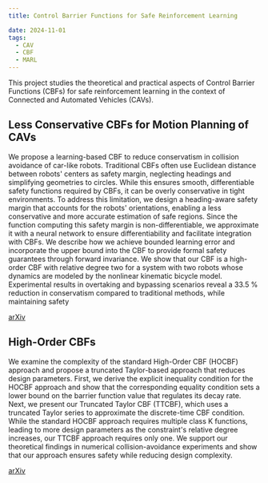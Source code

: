 ```yaml
---
title: Control Barrier Functions for Safe Reinforcement Learning

date: 2024-11-01
tags:
  - CAV
  - CBF
  - MARL
---
```

This project studies the theoretical and practical aspects of Control Barrier Functions (CBFs) for safe reinforcement learning in the context of Connected and Automated Vehicles (CAVs).

## Less Conservative CBFs for Motion Planning of CAVs
We propose a learning-based CBF to reduce conservatism in collision avoidance of car-like robots. Traditional CBFs often use Euclidean distance between robots' centers as safety margin, neglecting headings and simplifying geometries to circles. While this ensures smooth, differentiable safety functions required by CBFs, it can be overly conservative in tight environments. To address this limitation, we design a heading-aware safety margin that accounts for the robots' orientations, enabling a less conservative and more accurate estimation of safe regions. Since the function computing this safety margin is non-differentiable, we approximate it with a neural network to ensure differentiability and facilitate integration with CBFs. We describe how we achieve bounded learning error and incorporate the upper bound into the CBF to provide formal safety guarantees through forward invariance. We show that our CBF is a high-order CBF with relative degree two for a system with two robots whose dynamics are modeled by the nonlinear kinematic bicycle model. Experimental results in overtaking and bypassing scenarios reveal a 33.5 % reduction in conservatism compared to traditional methods, while maintaining safety

<a href="https://arxiv.org/abs/2411.08999" target="_blank" rel="noopener noreferrer" class="inline-block bg-primary-600 text-white font-semibold px-4 py-2 rounded hover:bg-primary-700 transition">
  arXiv
</a>


## High-Order CBFs
We examine the complexity of the standard High-Order CBF (HOCBF) approach and propose a truncated Taylor-based approach that reduces design parameters. First, we derive the explicit inequality condition for the HOCBF approach and show that the corresponding equality condition sets a lower bound on the barrier function value that regulates its decay rate. Next, we present our Truncated Taylor CBF (TTCBF), which uses a truncated Taylor series to approximate the discrete-time CBF condition. While the standard HOCBF approach requires multiple class K functions, leading to more design parameters as the constraint's relative degree increases, our TTCBF approach requires only one. We support our theoretical findings in numerical collision-avoidance experiments and show that our approach ensures safety while reducing design complexity.

<a href="https://arxiv.org/abs/2503.15014" target="_blank" rel="noopener noreferrer" class="inline-block bg-primary-600 text-white font-semibold px-4 py-2 rounded hover:bg-primary-700 transition">
  arXiv
</a>
